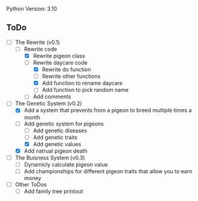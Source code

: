 Python Version: 3.10

## ToDo
- [ ] The Rewrite (v0.1)
  - [ ] Rewrite code
    - [x] Rewrite pigeon class
    - [ ] Rewrite daycare code
      - [x] Rewrite do function
      - [ ] Rewrite other functions
      - [x] Add function to rename daycare
      - [ ] Add function to pick random name
    - [ ] Add comments
- [ ] The Genetic System (v0.2)
  - [x] Add a system that prevents from a pigeon to breed multiple times a month
  - [ ] Add genetic system for pigeons
    - [ ] Add genetic diseases
    - [ ] Add genetic traits
    - [x] Add genetic values
  - [x] Add natrual pigeon death
- [ ] The Buisness System (v0.3)
  - [ ] Dynamicly calculate pigeon value
  - [ ] Add championships for different pigeon traits that allow you to earn money

- [ ] Other ToDos
  - [ ] Add family tree printout
